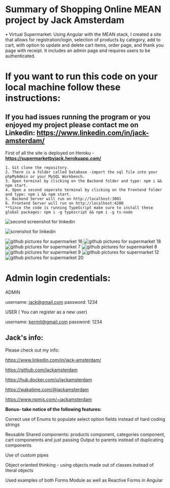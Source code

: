 # Summary of Shopping Online MEAN project by Jack Amsterdam
•	Virtual Supermarket: Using Angular with the MEAN stack, I created a site that allows for registration/login, selection of products by category, add to cart, with option to update and delete cart items, order page, and thank you page with receipt. It includes an admin page and requires users to be authenticated.
# If you want to run this code on your local machine follow these instructions:
## If you had issues running the program or you enjoyed my project please contact me on Linkedin: https://www.linkedin.com/in/jack-amsterdam/

First of all the site is deployed on Heroku - **https://supermarketbyjack.herokuapp.com/** 


```
1. Git clone the repository.
2. There is a folder called Database -import the sql file into your phpMyAdmin or your MySQL Workbench.
3. Open terminal by clicking on the Backend folder and type: npm i && npm start.
4. Open a second seperate terminal by clicking on the Frontend folder and type: npm i && npm start.
5. Backend Server will run on http://localhost:3001
6. Frontend Server will run on http://localhost:4200
**Since the code is running TypeScript make sure to install these global packages: npm i -g typescript && npm i -g ts-node
```



![second screenshot for linkedin](https://user-images.githubusercontent.com/64046793/193428364-b46471c5-83a1-4126-95f9-9b8d4aad56fd.JPG)

![screnshot for linkedin](https://user-images.githubusercontent.com/64046793/193428357-e92c8b82-05e0-4fc3-96b8-5aea2434401e.JPG)

![github pictures for supermarket 16](https://user-images.githubusercontent.com/64046793/193429615-23334e29-beb1-4e85-b4ff-16ffe779059a.JPG)
![github pictures for supermarket 18](https://user-images.githubusercontent.com/64046793/193429618-e4f7ec17-5e87-45d6-886e-84de97eccea3.JPG)
![github pictures for supermarket 7](https://user-images.githubusercontent.com/64046793/193429630-d22d38e6-020a-45ce-8d6d-e8fd41485c96.JPG)
![github pictures for supermarket 8](https://user-images.githubusercontent.com/64046793/193429632-dd05f1e6-5d3a-4aa3-8661-0f896ec8cac6.JPG)
![github pictures for supermarket 9](https://user-images.githubusercontent.com/64046793/193429633-393b309e-4cfc-4506-b7c6-ba534dcab5f3.JPG)
![github pictures for supermarket 12](https://user-images.githubusercontent.com/64046793/193429636-27fa7305-a4ac-45e6-bf72-053b56d46cb2.JPG)
![github pictures for supermarket 20](https://user-images.githubusercontent.com/64046793/193429938-a8feaf0c-b68e-46ed-8b0e-c5f6042a3552.JPG)



# Admin login credentials:

ADMIN

username: jack@gmail.com
password: 1234

USER  ( You can register as a new user)

username: kermit@gmail.com
password: 1234

## Jack's info:

Please check out my info:

https://www.linkedin.com/in/jack-amsterdam/

https://github.com/jackamsterdam

https://hub.docker.com/u/jackamsterdam 

https://wakatime.com/@jackamsterdam

https://www.npmjs.com/~jackamsterdam

**Bonus- take notice of the following features:**

Correct use of Enums to populate select option fields instead of hard coding strings

Reusable Shared components: products component, categories component, cart componennts and just passing Output to parents instead of duplicating components

Use of  custom pipes

Object oriented thinking - using objects made out of classes instead of literal objects

Used examples of both Forms Module as well as Reactive Forms in Angular

<!-- ![github pictures for supermarket 2](https://user-images.githubusercontent.com/64046793/193429623-76b54979-25e5-4fdb-918d-02528e784ddf.JPG) -->
